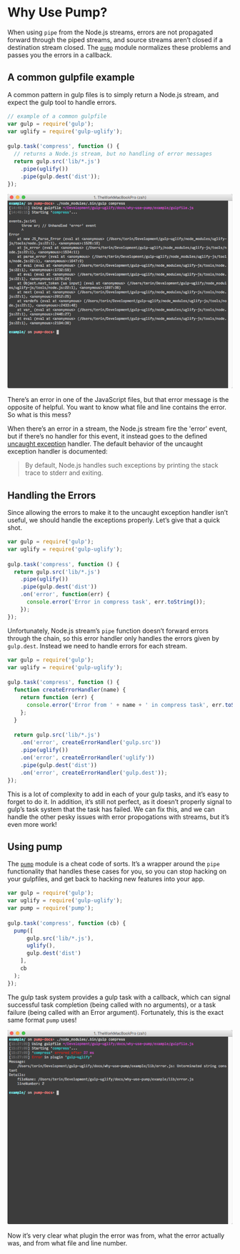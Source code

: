 # Why Use Pump?

When using `pipe` from the Node.js streams, errors are not propagated forward
through the piped streams, and source streams aren’t closed if a destination
stream closed. The [`pump`][pump] module normalizes these problems and passes
you the errors in a callback.

## A common gulpfile example

A common pattern in gulp files is to simply return a Node.js stream, and expect
the gulp tool to handle errors.

```javascript
// example of a common gulpfile
var gulp = require('gulp');
var uglify = require('gulp-uglify');

gulp.task('compress', function () {
  // returns a Node.js stream, but no handling of error messages
  return gulp.src('lib/*.js')
    .pipe(uglify())
    .pipe(gulp.dest('dist'));
});
```

![pipe error](./pipe-error.png)

There’s an error in one of the JavaScript files, but that error message is the
opposite of helpful. You want to know what file and line contains the error. So
what is this mess?

When there’s an error in a stream, the Node.js stream fire the 'error' event,
but if there’s no handler for this event, it instead goes to the defined
[uncaught exception][uncaughtException] handler. The default behavior of the
uncaught exception handler is documented:

> By default, Node.js handles such exceptions by printing the stack trace to
> stderr and exiting.

## Handling the Errors

Since allowing the errors to make it to the uncaught exception handler isn’t
useful, we should handle the exceptions properly. Let’s give that a quick shot.

```javascript
var gulp = require('gulp');
var uglify = require('gulp-uglify');

gulp.task('compress', function () {
  return gulp.src('lib/*.js')
    .pipe(uglify())
    .pipe(gulp.dest('dist'))
    .on('error', function(err) {
      console.error('Error in compress task', err.toString());
    });
});
```

Unfortunately, Node.js stream’s `pipe` function doesn’t forward errors through
the chain, so this error handler only handles the errors given by
`gulp.dest`. Instead we need to handle errors for each stream.

```javascript
var gulp = require('gulp');
var uglify = require('gulp-uglify');

gulp.task('compress', function () {
  function createErrorHandler(name) {
    return function (err) {
      console.error('Error from ' + name + ' in compress task', err.toString());
    };
  }

  return gulp.src('lib/*.js')
    .on('error', createErrorHandler('gulp.src'))
    .pipe(uglify())
    .on('error', createErrorHandler('uglify'))
    .pipe(gulp.dest('dist'))
    .on('error', createErrorHandler('gulp.dest'));
});
```

This is a lot of complexity to add in each of your gulp tasks, and it’s easy to
forget to do it. In addition, it’s still not perfect, as it doesn’t properly
signal to gulp’s task system that the task has failed. We can fix this, and we
can handle the other pesky issues with error propogations with streams, but it’s
even more work!

## Using pump

The [`pump`][pump] module is a cheat code of sorts. It’s a wrapper around the
`pipe` functionality that handles these cases for you, so you can stop hacking
on your gulpfiles, and get back to hacking new features into your app.

```javascript
var gulp = require('gulp');
var uglify = require('gulp-uglify');
var pump = require('pump');

gulp.task('compress', function (cb) {
  pump([
      gulp.src('lib/*.js'),
      uglify(),
      gulp.dest('dist')
    ],
    cb
  );
});
```

The gulp task system provides a gulp task with a callback, which can signal
successful task completion (being called with no arguments), or a task failure
(being called with an Error argument). Fortunately, this is the exact same
format `pump` uses!

![pump error](./pump-error.png)

Now it’s very clear what plugin the error was from, what the error actually was,
and from what file and line number.

[pump]: https://github.com/mafintosh/pump
[uncaughtException]: https://nodejs.org/api/process.html#process_event_uncaughtexception
